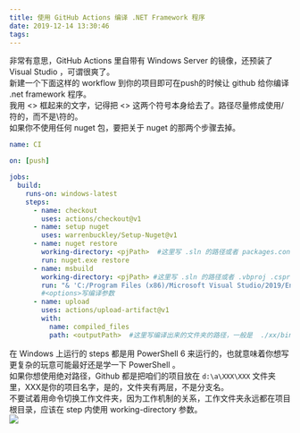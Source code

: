 ```yaml
---
title: 使用 GitHub Actions 编译 .NET Framework 程序
date: 2019-12-14 13:30:46
tags:
---
```

非常有意思，GitHub Actions 里自带有 Windows Server 的镜像，还预装了 Visual Studio ，可谓很爽了。  
新建一个下面这样的 workflow 到你的项目即可在push的时候让 github 给你编译 .net framework 程序。  
我用 <> 框起来的文字，记得把 <> 这两个符号本身给去了。路径尽量修成使用/符的，而不是\符的。    
如果你不使用任何 nuget 包，要把关于 nuget 的那两个步骤去掉。  
```yml
name: CI

on: [push]

jobs:
  build:
    runs-on: windows-latest
    steps:
      - name: checkout
        uses: actions/checkout@v1
      - name: setup nuget 
        uses: warrenbuckley/Setup-Nuget@v1
      - name: nuget restore 
        working-directory: <pjPath>  #这里写 .sln 的路径或者 packages.config 文件的路径
        run: nuget.exe restore 
      - name: msbuild
        working-directory: <pjPath> #这里写 .sln 的路径或者 .vbproj .csproj 文件的路径
        run: "& 'C:/Program Files (x86)/Microsoft Visual Studio/2019/Enterprise/MSBuild/Current/Bin/MSBuild.exe' <options>"
        #<options>写编译参数
      - name: upload
        uses: actions/upload-artifact@v1
        with:
          name: compiled_files
          path: <outputPath>  #这里写编译出来的文件夹的路径，一般是  ./xx/bin/Debug 这种
```
在 Windows 上运行的 steps 都是用 PowerShell 6 来运行的，也就意味着你想写更复杂的玩意可能最好还是学一下 PowerShell 。  
如果你想使用绝对路径，Github 都是把咱们的项目放在 ```d:\a\XXX\XXX``` 文件夹里，XXX是你的项目名字，是的，文件夹有两层，不是分支名。  
不要试着用命令切换工作文件夹，因为工作机制的关系，工作文件夹永远都在项目根目录，应该在 step 内使用 working-directory 参数。  
![](https://s2.ax1x.com/2019/12/14/QRuhSe.png)  
